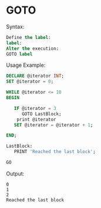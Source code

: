 # GOTO

Syntax:
```SQL
Define the label:   
label:   
Alter the execution:  
GOTO label
```

Usage Example:
```SQL
DECLARE @iterator INT;
SET @iterator = 0;

WHILE @iterator <= 10
BEGIN

   IF @iterator = 3
      GOTO LastBlock;
	print @iterator
   SET @iterator = @iterator + 1;

END;

LastBlock:
   PRINT 'Reached the last block';

GO
```

Output:
```
0
1
2
Reached the last block
```
